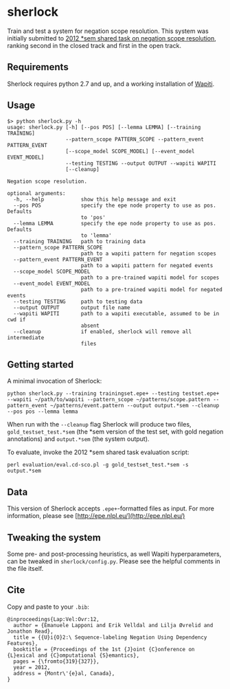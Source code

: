 # sherlock

Train and test a system for negation scope resolution. This system was initially submitted to [2012 *sem shared task on negation scope resolution](http://ixa2.si.ehu.es/starsem), ranking second in the closed track and first in the open track.

## Requirements
Sherlock requires python 2.7 and up, and a working installation of [Wapiti](https://wapiti.limsi.fr/).

## Usage

```
$> python sherlock.py -h 
usage: sherlock.py [-h] [--pos POS] [--lemma LEMMA] [--training TRAINING]
                   --pattern_scope PATTERN_SCOPE --pattern_event PATTERN_EVENT
                   [--scope_model SCOPE_MODEL] [--event_model EVENT_MODEL]
                   --testing TESTING --output OUTPUT --wapiti WAPITI
                   [--cleanup]

Negation scope resolution.

optional arguments:
  -h, --help            show this help message and exit
  --pos POS             specify the epe node property to use as pos. Defaults
                        to 'pos'
  --lemma LEMMA         specify the epe node property to use as pos. Defaults
                        to 'lemma'
  --training TRAINING   path to training data
  --pattern_scope PATTERN_SCOPE
                        path to a wapiti pattern for negation scopes
  --pattern_event PATTERN_EVENT
                        path to a wapiti pattern for negated events
  --scope_model SCOPE_MODEL
                        path to a pre-trained wapiti model for scopes
  --event_model EVENT_MODEL
                        path to a pre-trained wapiti model for negated events
  --testing TESTING     path to testing data
  --output OUTPUT       output file name
  --wapiti WAPITI       path to a wapiti executable, assumed to be in cwd if
                        absent
  --cleanup             if enabled, sherlock will remove all intermediate
                        files

```

## Getting started

A minimal invocation of Sherlock:
```
python sherlock.py --training trainingset.epe+ --testing testset.epe+ --wapiti ~/path/to/wapiti --pattern_scope ~/patterns/scope.pattern --pattern_event ~/patterns/event.pattern --output output.*sem --cleanup --pos pos --lemma lemma
```

When run with the `--cleanup` flag Sherlock will produce two files, `gold_testset_test.*sem` (the *sem version of the test set, with gold negation annotations) and `output.*sem` (the system output).

To evaluate, invoke the 2012 *sem shared task evaluation script:

```
perl evaluation/eval.cd-sco.pl -g gold_testset_test.*sem -s output.*sem
```

## Data

This version of Sherlock accepts `.epe+`-formatted files as input. For more information, please see [http://epe.nlpl.eu/](http://epe.nlpl.eu/)

## Tweaking the system

Some pre- and post-processing heuristics, as well Wapiti hyperparameters, can be tweaked in `sherlock/config.py`. Please see the helpful comments in the file itself.

## Cite

Copy and paste to your `.bib`:

```
@inproceedings{Lap:Vel:Ovr:12,
  author = {Emanuele Lapponi and Erik Velldal and Lilja Øvrelid and Jonathon Read},
  title = {{U}i{O}2:\ Sequence-labeling Negation Using Dependency Features},
  booktitle = {Proceedings of the 1st {J}oint {C}onference on {L}exical and {C}omputational {S}emantics},
  pages = {\fromto{319}{327}},
  year = 2012,
  address = {Montr\'{e}al, Canada},
}

```